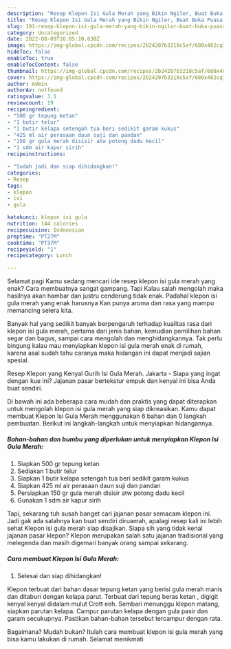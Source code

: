 ```yaml
---
description: "Resep Klepon Isi Gula Merah yang Bikin Ngiler, Buat Buka Puasa Lezat Sekali"
title: "Resep Klepon Isi Gula Merah yang Bikin Ngiler, Buat Buka Puasa Lezat Sekali"
slug: 191-resep-klepon-isi-gula-merah-yang-bikin-ngiler-buat-buka-puasa-lezat-sekali
category: Uncategorized
date: 2022-08-09T16:05:10.630Z
image: https://img-global.cpcdn.com/recipes/2b24207b3218c5af/680x482cq70/klepon-isi-gula-merah-foto-resep-utama.jpg
hideToc: false
enableToc: true
enableTocContent: false
thumbnail: https://img-global.cpcdn.com/recipes/2b24207b3218c5af/680x482cq70/klepon-isi-gula-merah-foto-resep-utama.jpg
cover: https://img-global.cpcdn.com/recipes/2b24207b3218c5af/680x482cq70/klepon-isi-gula-merah-foto-resep-utama.jpg
author: Admin
authorAv: notfound
ratingvalue: 3.1
reviewcount: 19
recipeingredient:
- "500 gr tepung ketan"
- "1 butir telur"
- "1 butir kelapa setengah tua beri sedikit garam kukus"
- "425 ml air perasaan daun suji dan pandan"
- "150 gr gula merah disisir atw potong dadu kecil"
- "1 sdm air kapur sirih"
recipeinstructions:

- "Sudah jadi dan siap dihidangkan!"
categories:
- Resep
tags:
- klepon
- isi
- gula

katakunci: klepon isi gula 
nutrition: 144 calories
recipecuisine: Indonesian
preptime: "PT27M"
cooktime: "PT37M"
recipeyield: "1"
recipecategory: Lunch

---
```



Selamat pagi Kamu sedang mencari ide resep klepon isi gula merah yang enak? Cara membuatnya sangat gampang. Tapi Kalau salah mengolah maka hasilnya akan hambar dan justru cenderung tidak enak. Padahal klepon isi gula merah yang enak harusnya Kan punya aroma dan rasa yang mampu memancing selera kita.


Banyak hal yang sedikit banyak berpengaruh terhadap kualitas rasa dari klepon isi gula merah, pertama dari jenis bahan, kemudian pemilihan bahan segar dan bagus, sampai cara mengolah dan menghidangkannya. Tak perlu bingung kalau mau menyiapkan klepon isi gula merah enak di rumah, karena asal sudah tahu caranya maka hidangan ini dapat menjadi sajian spesial.

Resep Klepon yang Kenyal Gurih Isi Gula Merah. Jakarta - Siapa yang ingat dengan kue ini? Jajanan pasar bertekstur empuk dan kenyal ini bisa Anda buat sendiri.


Di bawah ini ada beberapa cara mudah dan praktis yang dapat diterapkan untuk mengolah klepon isi gula merah yang siap dikreasikan. Kamu dapat membuat Klepon Isi Gula Merah menggunakan 6 bahan dan 0 langkah pembuatan. Berikut ini langkah-langkah untuk menyiapkan hidangannya.

<!--inarticleads1-->

##### Bahan-bahan dan bumbu yang diperlukan untuk menyiapkan Klepon Isi Gula Merah:

1. Siapkan 500 gr tepung ketan
1. Sediakan 1 butir telur
1. Siapkan 1 butir kelapa setengah tua beri sedikit garam kukus
1. Siapkan 425 ml air perasaan daun suji dan pandan
1. Persiapkan 150 gr gula merah disisir atw potong dadu kecil
1. Gunakan 1 sdm air kapur sirih


Tapi, sekarang tuh susah banget cari jajanan pasar semacam klepon ini. Jadi gak ada salahnya kan buat sendiri diruamah, apalagi resep kali ini lebih sehat Klepon isi gula merah siap disajikan. Siapa sih yang tidak kenal jajanan pasar klepon? Klepon merupakan salah satu jajanan tradisional yang melegenda dan masih digemari banyak orang sampai sekarang. 

<!--inarticleads2-->

##### Cara membuat Klepon Isi Gula Merah:


1. Selesai dan siap dihidangkan!

Klepon terbuat dari bahan dasar tepung ketan yang berisi gula merah manis dan ditaburi dengan kelapa parut. Terbuat dari tepung beras ketan , digigit kenyal kenyal didalam mulut Crott eeh. Sembari menunggu klepon matang, siapkan parutan kelapa. Campur parutan kelapa dengan gula pasir dan garam secukupnya. Pastikan bahan-bahan tersebut tercampur dengan rata. 

Bagaimana? Mudah bukan? Itulah cara membuat klepon isi gula merah yang bisa kamu lakukan di rumah. Selamat menikmati
